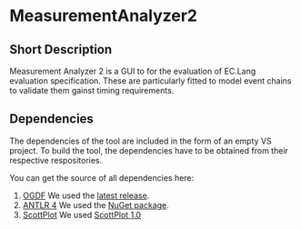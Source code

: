 # MeasurementAnalyzer2

## Short Description 
Measurement Analyzer 2 is a GUI to for the evaluation of EC.Lang evaluation specification. These are particularly fitted to model event chains to validate them gainst timing requirements. 


## Dependencies 
The dependencies of the tool are included in the form of an empty VS project. To build the tool, the dependencies have to be obtained from their respective respositories.  

You can get the source of all dependencies here: 

1. [OGDF](https://github.com/ogdf/ogdf) We used the [latest release](http://ogdf.net/lib/exe/fetch.php/tech:ogdf.v2015.05.zip). 
2. [ANTLR 4](https://github.com/antlr/antlr4) We used the [NuGet package](https://www.nuget.org/packages/Antlr4/). 
3. [ScottPlot](https://github.com/swharden/ScottPlot) We used [ScottPlot 1.0](https://github.com/swharden/ScottPlot/releases/tag/1.0)
